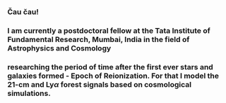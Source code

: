 ### Čau čau!

### I am currently a postdoctoral fellow at the Tata Institute of Fundamental Research, Mumbai, India in the field of Astrophysics and Cosmology
### researching the period of time after the first ever stars and galaxies formed - Epoch of Reionization. For that I model the 21-cm and Ly$`\alpha`$ forest signals based on cosmological simulations.

<!--
**tomassoltinsky/tomassoltinsky** is a ✨ _special_ ✨ repository because its `README.md` (this file) appears on your GitHub profile.

Here are some ideas to get you started:

- 🔭 I’m currently working on ...
- 🌱 I’m currently learning ...
- 👯 I’m looking to collaborate on ...
- 🤔 I’m looking for help with ...
- 💬 Ask me about ...
- 📫 How to reach me: ...
- 😄 Pronouns: ...
- ⚡ Fun fact: ...
-->
